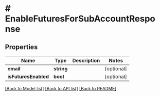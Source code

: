 # # EnableFuturesForSubAccountResponse

## Properties

Name | Type | Description | Notes
------------ | ------------- | ------------- | -------------
**email** | **string** |  | [optional]
**isFuturesEnabled** | **bool** |  | [optional]

[[Back to Model list]](../../README.md#models) [[Back to API list]](../../README.md#endpoints) [[Back to README]](../../README.md)
